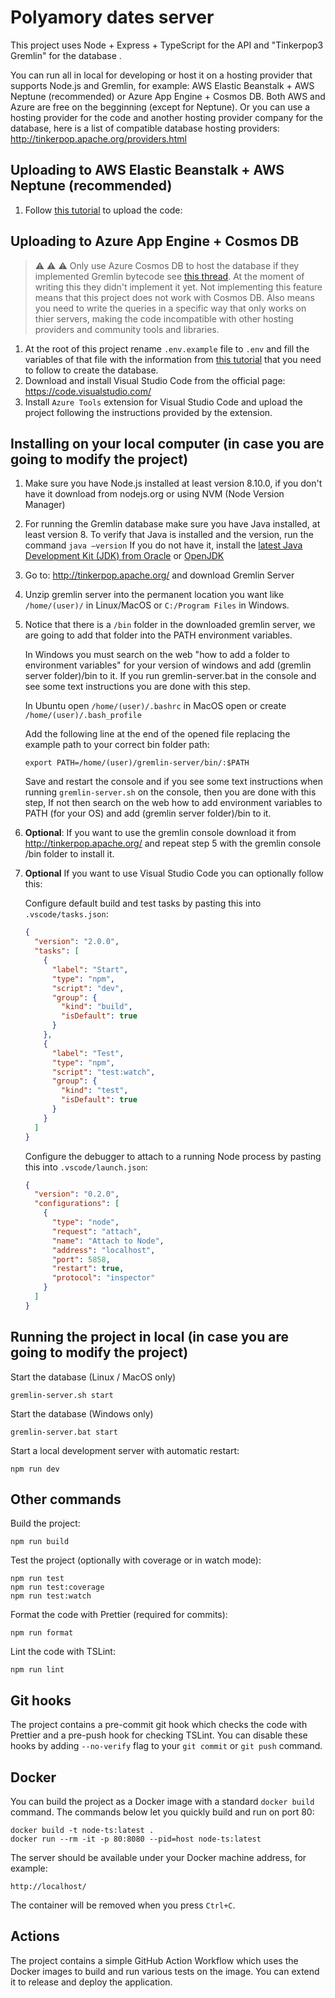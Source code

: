 # Polyamory dates server

This project uses Node + Express + TypeScript for the API and "Tinkerpop3 Gremlin" for the database .

You can run all in local for developing or host it on a hosting provider that supports Node.js and Gremlin, for example: AWS Elastic Beanstalk + AWS Neptune (recommended) or Azure App Engine + Cosmos DB. Both AWS and Azure are free on the begginning (except for Neptune).
Or you can use a hosting provider for the code and another hosting provider company for the database, here is a list of compatible database hosting providers:
http://tinkerpop.apache.org/providers.html

## Uploading to AWS Elastic Beanstalk + AWS Neptune (recommended)
1. Follow [this tutorial](https://medium.com/@sommershurbaji/deploying-a-docker-container-to-aws-with-elastic-beanstalk-28adfd6e7e95) to upload the code:


## Uploading to Azure App Engine + Cosmos DB
> :warning: :warning: :warning: Only use Azure Cosmos DB to host the database if they implemented Gremlin bytecode see [this thread](https://feedback.azure.com/forums/263030-azure-cosmos-db/suggestions/33632779-support-gremlin-bytecode-to-enable-the-fluent-api?page=1&per_page=20). At the moment of writing this they didn't implement it yet. Not implementing this feature means that this project does not work with Cosmos DB. Also means you need to write the queries in a specific way that only works on thier servers, making the code incompatible with other hosting providers and community tools and libraries.

1. At the root of this project rename ``.env.example`` file to ``.env`` and fill the variables of that file with the information from [this tutorial](https://docs.microsoft.com/en-us/azure/cosmos-db/create-graph-nodejs#update-your-connection-string) that you need to follow to create the database. 
2. Download and install Visual Studio Code from the official page: https://code.visualstudio.com/
3. Install ``Azure Tools`` extension for Visual Studio Code and upload the project following the instructions provided by the extension.

## Installing on your local computer (in case you are going to modify the project)

1. Make sure you have Node.js installed at least version 8.10.0, if you don't have it download from nodejs.org or using NVM (Node Version Manager)

2. For running the Gremlin database make sure you have Java installed, at least version 8. 
To verify that Java is installed and the version, run the command ```java –version```
If you do not have it, install the [latest Java Development Kit (JDK) from Oracle](https://www.oracle.com/technetwork/java/javase/downloads/jdk8-downloads-2133151.html) or  [OpenJDK](https://openjdk.java.net/)

3. Go to: http://tinkerpop.apache.org/ and download Gremlin Server

4. Unzip gremlin server into the permanent location you want like ``/home/(user)/`` in Linux/MacOS or ``C:/Program Files`` in Windows.

5. Notice that there is a ``/bin`` folder in the downloaded gremlin server, we are going to add that folder into the PATH environment variables. 

   In Windows you must search on the web "how to add a folder to environment variables" for your version of windows and add (gremlin server folder)/bin to it.
   If you run gremlin-server.bat in the console and see some text instructions you are done with this step.

   In Ubuntu open ``/home/(user)/.bashrc`` in MacOS open or create ``/home/(user)/.bash_profile``
   
   Add the following line at the end of the opened file replacing the example path to your correct bin folder path:

   ```export PATH=/home/(user)/gremlin-server/bin/:$PATH```
   
   Save and restart the console and if you see some text instructions when running ```gremlin-server.sh``` on the console, then you are done with this step, If not then search on the web how to add environment variables to PATH (for your OS) and add (gremlin server folder)/bin to it.



6. **Optional**: If you want to use the gremlin console download it from http://tinkerpop.apache.org/ and repeat step 5 with the gremlin console /bin folder to install it.

7. **Optional** If you want to use Visual Studio Code you can optionally follow this:

      Configure default build and test tasks by pasting this into `.vscode/tasks.json`:

      ```json
      {
        "version": "2.0.0",
        "tasks": [
          {
            "label": "Start",
            "type": "npm",
            "script": "dev",
            "group": {
              "kind": "build",
              "isDefault": true
            }
          },
          {
            "label": "Test",
            "type": "npm",
            "script": "test:watch",
            "group": {
              "kind": "test",
              "isDefault": true
            }
          }
        ]
      }
      ```

      Configure the debugger to attach to a running Node process by pasting this into `.vscode/launch.json`:

      ```json
      {
        "version": "0.2.0",
        "configurations": [
          {
            "type": "node",
            "request": "attach",
            "name": "Attach to Node",
            "address": "localhost",
            "port": 5858,
            "restart": true,
            "protocol": "inspector"
          }
        ]
      }
      ```

## Running the project in local (in case you are going to modify the project)

Start the database (Linux / MacOS only) 

```
gremlin-server.sh start
```

Start the database (Windows only) 

```
gremlin-server.bat start
```

Start a local development server with automatic restart:

```
npm run dev
```

## Other commands

Build the project:

```
npm run build
```

Test the project (optionally with coverage or in watch mode):

```
npm run test
npm run test:coverage
npm run test:watch
```

Format the code with Prettier (required for commits):

```
npm run format
```

Lint the code with TSLint:

```
npm run lint
```

## Git hooks

The project contains a pre-commit git hook which checks the code with Prettier and a pre-push hook for checking TSLint. You can disable these hooks by adding `--no-verify` flag to your `git commit` or `git push` command.

## Docker

You can build the project as a Docker image with a standard `docker build` command. The commands below let you quickly build and run on port 80:

```
docker build -t node-ts:latest .
docker run --rm -it -p 80:8080 --pid=host node-ts:latest
```

The server should be available under your Docker machine address, for example:

```
http://localhost/
```

The container will be removed when you press `Ctrl+C`.

## Actions

The project contains a simple GitHub Action Workflow which uses the Docker images to build and run various tests on the image. You can extend it to release and deploy the application.
